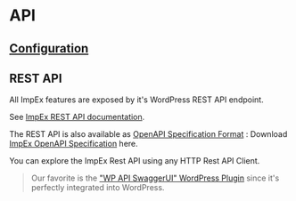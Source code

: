 # API

## [Configuration](./configuration.md)

## REST API

All ImpEx features are exposed by it's WordPress REST API endpoint.

See [ImpEx REST API documentation](./cm4all-wp-impex-oas.md).

The REST API is also available as [OpenAPI Specification Format](https://swagger.io/specification/v2/) : Download [ImpEx OpenAPI Specification](http://0.0.0.0:3000/api/cm4all-wp-impex-oas.json) here.

You can explore the ImpEx Rest API using any HTTP Rest API Client.

> Our favorite is the ["WP API SwaggerUI" WordPress Plugin](https://wordpress.org/plugins/wp-api-swaggerui/) since it's perfectly integrated into WordPress.
